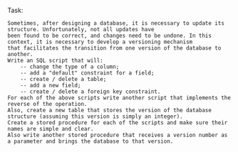Task:

	Sometimes, after designing a database, it is necessary to update its structure. Unfortunately, not all updates have
	been found to be correct, and changes need to be undone. In this context, it is necessary to develop a versioning mechanism
	that facilitates the transition from one version of the database to another.
	Write an SQL script that will: 
		-- change the type of a column;
		-- add a "default" constraint for a field;
 		-- create / delete a table;
		-- add a new field; 
		-- create / delete a foreign key constraint.
	For each of the above scripts write another script that implements the reverse of the operation.
	Also, create a new table that stores the version of the database structure (assuming this version is simply an integer).
	Create a stored procedure for each of the scripts and make sure their names are simple and clear. 
	Also write another stored procedure that receives a version number as a parameter and brings the database to that version.